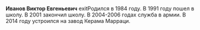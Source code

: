 **Иванов Виктор Евгеньевич**
exitРодился в 1984 году. В 1991 году пошел в школу. В 2001 закончил школу. В 2004-2006 годах служба в армии.
В 2014 году устроился на завод Керама Марраци.